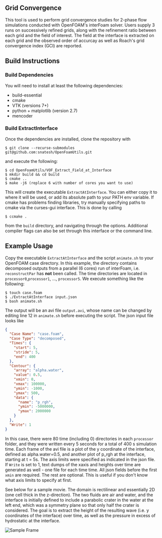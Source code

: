 Grid Convergence
------------------------------
This tool is used to perform grid convergence studies for 2-phase
flow simulations conducted with OpenFOAM's interFoam solver. Users
supply 3 runs on successively refined grids, along with the refinement
ratio between each grid and the field of interest. The field at the
interface is extracted on each grid and the observed order of accurcay
as well as Roach's grid convergence index (GCI) are reported. 


## Build Instructions ##
### Build Dependencies ###
You will need to install at least the following dependencies:

* build-essential
* cmake
* VTK (versions 7+)
* python + matplotlib (version 2.7)
* mencoder

### Build ExtractInterface ###
Once the dependencies are installed, clone the repository with
```
$ git clone --recurse-submodules git@github.com:snatesh/OpenFoamUtils.git
```
and execute the following:
```
$ cd OpenFoamUtils/VOF_Extract_Field_at_Interface
$ mkdir build && cd build
$ cmake .. 
$ make -j6 (replace 6 with number of cores you want to use)
```
This will create the executable `ExtractAtInterface`. You can either copy it
to where it will be used, or add its absolute path to your PATH env variable. If cmake 
has problems finding libraries, try manually specifying paths to cmake via the curses-gui 
interface. This is done by calling 
```
$ ccmake .
```
from the `build` directory, and navigating through the options. Additional
compiler flags can also be set through this interface or the command line.

## Example Usage ##
Copy the executable `ExtractAtInterface` and the script `animate.sh` 
to your OpenFOAM case directory. In this example, the directory contains decomposed 
outputs from a parallel (6 cores) run of interFoam, i.e. `reconstructPar` has **not** been called. 
The time directories are located in `processor0`,`processor1`, ..., `processor5`. 
We execute something like the following:
```
$ touch case.foam
$ ./ExtractAtInterface input.json
$ bash animate.sh
```
The output will be an avi file `output.avi`, whose name can be changed by editing
line 12 in `animate.sh` before executing the script. The json input file looks like 
```json
{
  "Case Name": "case.foam",
  "Case Type": "decomposed",
  "Times": {
    "start": 5,
    "stride": 5,
    "end": 400 
  },  
  "Contour": {
    "array": "alpha.water",
    "value": 0.5,
    "xmin": 0,
    "xmax": 100000,
    "ymin": -1000,
    "ymax": 500,
    "data": {
      "name": "p_rgh",
      "ymin": -5000000,
      "ymax": 2000000
    }   
  },  
  "Write": 1
}
```
In this case, there were 80 time (including 0) directories in each `processor` folder, 
and they were written every 5 seconds for a total of 400 s simulation time. Each frame 
of the avi file is a plot of the y coordinate of the interface, defined as alpha.water=0.5, 
and another plot of p_rgh at the interface, starting at t = 5s. The axis limits were specified
as indicated in the json file. If `Write` is set to 1, text dumps of the xaxis and heights over time are generated as well - one file for each time time. All json fields before the first 
`xmin` are required. The rest are optional. This is useful if you don't know what axis limits 
to specify at first.

See below for a sample movie. The domain is rectilinear and essentially 2D (one cell thick in the z-direction).
The two fluids are air and water, and the interface is initially defined to include a parabolic crater in the
water at the left end, which was a symmetry plane so that only half the crater is considered. The goal is to 
extract the height of the resulting wave (i.e. y coordinates of the interface) over time, as well as the pressure in
excess of hydrostatic at the interface. 

![Sample Frame](crater_wave.gif)
